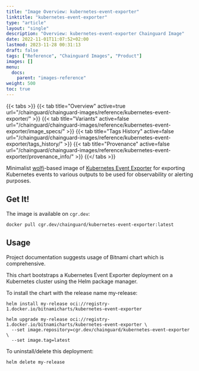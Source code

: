 ```yaml
---
title: "Image Overview: kubernetes-event-exporter"
linktitle: "kubernetes-event-exporter"
type: "article"
layout: "single"
description: "Overview: kubernetes-event-exporter Chainguard Image"
date: 2022-11-01T11:07:52+02:00
lastmod: 2023-11-28 00:31:13
draft: false
tags: ["Reference", "Chainguard Images", "Product"]
images: []
menu: 
  docs: 
    parent: "images-reference"
weight: 500
toc: true
---
```


{{< tabs >}}
{{< tab title="Overview" active=true url="/chainguard/chainguard-images/reference/kubernetes-event-exporter/" >}}
{{< tab title="Variants" active=false url="/chainguard/chainguard-images/reference/kubernetes-event-exporter/image_specs/" >}}
{{< tab title="Tags History" active=false url="/chainguard/chainguard-images/reference/kubernetes-event-exporter/tags_history/" >}}
{{< tab title="Provenance" active=false url="/chainguard/chainguard-images/reference/kubernetes-event-exporter/provenance_info/" >}}
{{</ tabs >}}



<!--overview:start-->
Minimalist [wolfi](https://github.com/wolfi-dev)-based image of [Kubernetes Event Exporter](https://github.com/resmoio/kubernetes-event-exporter) for exporting Kubernetes events to various outputs to be used for observability or alerting purposes.
<!--overview:end-->

<!--getting:start-->
## Get It!
The image is available on `cgr.dev`:

```
docker pull cgr.dev/chainguard/kubernetes-event-exporter:latest
```
<!--getting:end-->

<!--body:start-->
## Usage

Project documentation suggests usage of Bitnami chart which is comprehensive.

This chart bootstraps a Kubernetes Event Exporter deployment on a Kubernetes cluster using 
the Helm package manager.

To install the chart with the release name my-release:

```
helm install my-release oci://registry-1.docker.io/bitnamicharts/kubernetes-event-exporter

helm upgrade my-release oci://registry-1.docker.io/bitnamicharts/kubernetes-event-exporter \
  --set image.repository=cgr.dev/chainguard/kubernetes-event-exporter \
  --set image.tag=latest

```

To uninstall/delete this deployment:

```
helm delete my-release
```
<!--body:end-->

